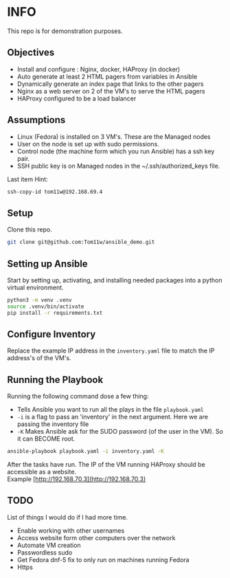 # INFO

This repo is for demonstration purposes.

## Objectives

- Install and configure : Nginx, docker, HAProxy (in docker)
- Auto generate at least 2 HTML pagers from variables in Ansible
- Dynamically generate an index page that links to the other pagers
- Nginx as a web server on 2 of the VM's to serve the HTML pagers
- HAProxy configured to be a load balancer

## Assumptions

- Linux (Fedora) is installed on 3 VM's. These are the Managed nodes
- User on the node is set up with sudo permissions.
- Control node (the machine form which you run Ansible) has a ssh key pair.
- SSH public key is on Managed nodes in the ~/.ssh/authorized_keys file.

Last item Hint:

```sh
ssh-copy-id tom11w@192.168.69.4
```

## Setup

Clone this repo.

```sh
git clone git@github.com:Tom11w/ansible_demo.git
```

## Setting up Ansible

Start by setting up, activating, and installing needed packages into a python virtual environment.

```sh
python3 -m venv .venv
source .venv/bin/activate
pip install -r requirements.txt
```

## Configure Inventory

Replace the example IP address in the `inventory.yaml` file to match the IP address's of the VM's.

## Running the Playbook

Running the following command dose a few thing:

- Tells Ansible you want to run all the plays in the file `playbook.yaml`
- `-i` is a flag to pass an 'inventory' in the next argument. Here we are passing the inventory file
- `-K` Makes Ansible ask for the SUDO password (of the user in the VM). So it can BECOME root.

```sh
ansible-playbook playbook.yaml -i inventory.yaml -K
```

After the tasks have run. The IP of the VM running HAProxy should be accessible as a website.  
Example [http://192.168.70.3](http://192.168.70.3)

## TODO

List of things I would do if I had more time.

- Enable working with other usernames
- Access website form other computers over the network
- Automate VM creation
- Passwordless sudo
- Get Fedora dnf-5 fix to only run on machines running Fedora
- Https
